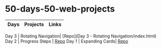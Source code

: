 # 50-days-50-web-projects

Days  | Projects | Links
------------ | ------------- | -------------

Day 3 | Rotating Navigation| [Repo](Day 3 - Rotating Navigation/index.html)
Day 2 | Progress Steps | [Repo](https://github.com/cagataybalikci/50-days-50-web-projects/tree/main/Day%202%20-%20Progress%20Bar)
Day 1 | Expanding Cards| [Repo](https://github.com/cagataybalikci/50-days-50-web-projects/tree/main/Day%201%20-%20Expanding%20Cards)
